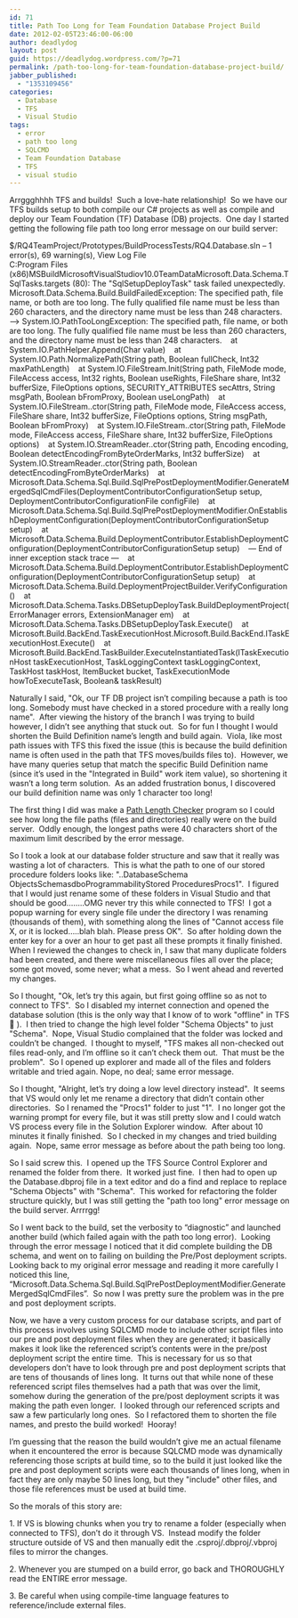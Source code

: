 ```yaml
---
id: 71
title: Path Too Long for Team Foundation Database Project Build
date: 2012-02-05T23:46:00-06:00
author: deadlydog
layout: post
guid: https://deadlydog.wordpress.com/?p=71
permalink: /path-too-long-for-team-foundation-database-project-build/
jabber_published:
  - "1353109456"
categories:
  - Database
  - TFS
  - Visual Studio
tags:
  - error
  - path too long
  - SQLCMD
  - Team Foundation Database
  - TFS
  - visual studio
---
```

<p class="MsoNormal">
  Arrggghhhh TFS and builds!&#160; Such a love-hate relationship!&#160; So we have our TFS builds setup to both compile our C# projects as well as compile and deploy our Team Foundation (TF) Database (DB) projects.&#160; One day I started getting the following file path too long error message on our build server:
</p>

$/RQ4TeamProject/Prototypes/BuildProcessTests/RQ4.Database.sln &#8211; 1 error(s), 69 warning(s), View Log File   
C:Program Files (x86)MSBuildMicrosoftVisualStudiov10.0TeamDataMicrosoft.Data.Schema.TSqlTasks.targets (80): The "SqlSetupDeployTask" task failed unexpectedly. Microsoft.Data.Schema.Build.BuildFailedException: The specified path, file name, or both are too long. The fully qualified file name must be less than 260 characters, and the directory name must be less than 248 characters. &#8212;> System.IO.PathTooLongException: The specified path, file name, or both are too long. The fully qualified file name must be less than 260 characters, and the directory name must be less than 248 characters.&#160;&#160;&#160; at System.IO.PathHelper.Append(Char value)&#160;&#160;&#160; at System.IO.Path.NormalizePath(String path, Boolean fullCheck, Int32 maxPathLength)&#160;&#160;&#160; at System.IO.FileStream.Init(String path, FileMode mode, FileAccess access, Int32 rights, Boolean useRights, FileShare share, Int32 bufferSize, FileOptions options, SECURITY_ATTRIBUTES secAttrs, String msgPath, Boolean bFromProxy, Boolean useLongPath)&#160;&#160;&#160; at System.IO.FileStream..ctor(String path, FileMode mode, FileAccess access, FileShare share, Int32 bufferSize, FileOptions options, String msgPath, Boolean bFromProxy)&#160;&#160;&#160; at System.IO.FileStream..ctor(String path, FileMode mode, FileAccess access, FileShare share, Int32 bufferSize, FileOptions options)&#160;&#160;&#160; at System.IO.StreamReader..ctor(String path, Encoding encoding, Boolean detectEncodingFromByteOrderMarks, Int32 bufferSize)&#160;&#160;&#160; at System.IO.StreamReader..ctor(String path, Boolean detectEncodingFromByteOrderMarks)&#160;&#160;&#160; at Microsoft.Data.Schema.Sql.Build.SqlPrePostDeploymentModifier.GenerateMergedSqlCmdFiles(DeploymentContributorConfigurationSetup setup, DeploymentContributorConfigurationFile configFile)&#160;&#160;&#160; at Microsoft.Data.Schema.Sql.Build.SqlPrePostDeploymentModifier.OnEstablishDeploymentConfiguration(DeploymentContributorConfigurationSetup setup)&#160;&#160;&#160; at Microsoft.Data.Schema.Build.DeploymentContributor.EstablishDeploymentConfiguration(DeploymentContributorConfigurationSetup setup)&#160;&#160;&#160; &#8212; End of inner exception stack trace &#8212;&#160;&#160;&#160; at Microsoft.Data.Schema.Build.DeploymentContributor.EstablishDeploymentConfiguration(DeploymentContributorConfigurationSetup setup)&#160;&#160;&#160; at Microsoft.Data.Schema.Build.DeploymentProjectBuilder.VerifyConfiguration()&#160;&#160;&#160; at Microsoft.Data.Schema.Tasks.DBSetupDeployTask.BuildDeploymentProject(ErrorManager errors, ExtensionManager em)&#160;&#160;&#160; at Microsoft.Data.Schema.Tasks.DBSetupDeployTask.Execute()&#160;&#160;&#160; at Microsoft.Build.BackEnd.TaskExecutionHost.Microsoft.Build.BackEnd.ITaskExecutionHost.Execute()&#160;&#160;&#160; at Microsoft.Build.BackEnd.TaskBuilder.ExecuteInstantiatedTask(ITaskExecutionHost taskExecutionHost, TaskLoggingContext taskLoggingContext, TaskHost taskHost, ItemBucket bucket, TaskExecutionMode howToExecuteTask, Boolean& taskResult) 

Naturally I said, "Ok, our TF DB project isn&#8217;t compiling because a path is too long. Somebody must have checked in a stored procedure with a really long name".&#160; After viewing the history of the branch I was trying to build however, I didn&#8217;t see anything that stuck out.&#160; So for fun I thought I would shorten the Build Definition name&#8217;s length and build again.&#160; Viola, like most path issues with TFS this fixed the issue (this is because the build definition name is often used in the path that TFS moves/builds files to).&#160; However, we have many queries setup that match the specific Build Definition name (since it&#8217;s used in the "Integrated in Build" work item value), so shortening it wasn&#8217;t a long term solution.&#160; As an added frustration bonus, I discovered our build definition name was only 1 character too long! 

<p class="MsoNormal">
  The first thing I did was make a <a href="http://pathlengthchecker.codeplex.com">Path Length Checker</a> program so I could see how long the file paths (files and directories) really were on the build server.<span>&#160; </span>Oddly enough, the longest paths were 40 characters short of the maximum limit described by the error message.
</p>

<p class="MsoNormal">
  So I took a look at our database folder structure and saw that it really was wasting a lot of characters.&#160; This is what the path to one of our stored procedure folders looks like: "..DatabaseSchema ObjectsSchemasdboProgrammabilityStored ProceduresProcs1".&#160; I figured that I would just rename some of these folders in Visual Studio and that should be good&#8230;&#8230;..OMG never try this while connected to TFS!&#160; I got a popup warning for every single file under the directory I was renaming (thousands of them), with something along the lines of "Cannot access file X, or it is locked&#8230;..blah blah. Please press OK".&#160; So after holding down the enter key for a over an hour to get past all these prompts it finally finished.&#160; When I reviewed the changes to check in, I saw that many duplicate folders had been created, and there were miscellaneous files all over the place; some got moved, some never; what a mess.&#160; So I went ahead and reverted my changes.
</p>

So I thought, "Ok, let&#8217;s try this again, but first going offline so as not to connect to TFS".&#160; So I disabled my internet connection and opened the database solution (this is the only way that I know of to work "offline" in TFS 🙁 ).&#160; I then tried to change the high level folder "Schema Objects" to just "Schema".&#160; Nope, Visual Studio complained that the folder was locked and couldn&#8217;t be changed.&#160; I thought to myself, "TFS makes all non-checked out files read-only, and I&#8217;m offline so it can&#8217;t check them out.&#160; That must be the problem".&#160; So I opened up explorer and made all of the files and folders writable and tried again. Nope, no deal; same error message. 

So I thought, "Alright, let&#8217;s try doing a low level directory instead".&#160; It seems that VS would only let me rename a directory that didn&#8217;t contain other directories.&#160; So I renamed the "Procs1" folder to just "1".&#160; I no longer got the warning prompt for every file, but it was still pretty slow and I could watch VS process every file in the Solution Explorer window.&#160; After about 10 minutes it finally finished.&#160; So I checked in my changes and tried building again.&#160; Nope, same error message as before about the path being too long. 

So I said screw this.&#160; I opened up the TFS Source Control Explorer and renamed the folder from there.&#160; It worked just fine.&#160; I then had to open up the Database.dbproj file in a text editor and do a find and replace to replace "Schema Objects" with "Schema".&#160; This worked for refactoring the folder structure quickly, but I was still getting the "path too long" error message on the build server. Arrrrgg!

<p class="MsoNormal">
  So I went back to the build, set the verbosity to “diagnostic” and launched another build (which failed again with the path too long error).<span>&#160; </span>Looking through the error message I noticed that it did complete building the DB schema, and went on to failing on building the Pre/Post deployment scripts.<span>&#160; </span>Looking back to my original error message and reading it more carefully I noticed this line, “Microsoft.Data.Schema.Sql.Build.SqlPrePostDeploymentModifier.GenerateMergedSqlCmdFiles”.<span>&#160; </span>So now I was pretty sure the problem was in the pre and post deployment scripts.
</p>

<p class="MsoNormal">
  Now, we have a very custom process for our database scripts, and part of this process involves using SQLCMD mode to include other script files into our pre and post deployment files when they are generated; it basically makes it look like the referenced script’s contents were in the pre/post deployment script the entire time.&#160; This is necessary for us so that developers don&#8217;t have to look through pre and post deployment scripts that are tens of thousands of lines long.<span>&#160; </span>It turns out that while none of these referenced script files themselves had a path that was over the limit, somehow during the generation of the pre/post deployment scripts it was making the path even longer.<span>&#160; </span>I looked through our referenced scripts and saw a few particularly long ones.<span>&#160; </span>So I refactored them to shorten the file names, and presto the build worked!<span>&#160; </span>Hooray!
</p>

<p class="MsoNormal">
  I’m guessing that the reason the build wouldn’t give me an actual filename when it encountered the error is because SQLCMD mode was dynamically referencing those scripts at build time, so to the build it just looked like the pre and post deployment scripts were each thousands of lines long, when in fact they are only maybe 50 lines long, but they "include" other files, and those file references must be used at build time.
</p>

<p class="MsoNormal">
  So the morals of this story are:
</p>

<p class="MsoNormal">
  <p class="MsoNormal">
    1. If VS is blowing chunks when you try to rename a folder (especially when connected to TFS), don&#8217;t do it through VS.&#160; Instead modify the folder structure outside of VS and then manually edit the .csproj/.dbproj/.vbproj files to mirror the changes.
  </p>
  
  <p class="MsoNormal">
    2. Whenever you are stumped on a build error, go back and THOROUGHLY read the ENTIRE error message.
  </p>
  
  <p class="MsoNormal">
    3. Be careful when using compile-time language features to reference/include external files.
  </p>
